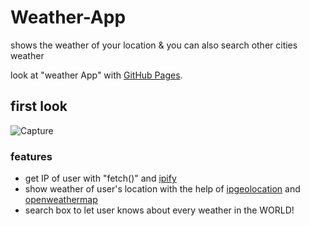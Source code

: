 # Weather-App
shows the weather of your location &amp; you can also search other cities weather

look at "weather App" with [GitHub Pages](https://hosseinmazhar.github.io/Weather-App/).

## first look 
![Capture](https://user-images.githubusercontent.com/91896821/176259342-caffa7bf-5e94-43ae-8ec1-972c82780b02.PNG)

### features
- get IP of user with "fetch()" and [ipify](https://api.ipify.org)
- show weather of user's location with the help of [ipgeolocation](https://ipgeolocation.io/) and [openweathermap](https://openweathermap.org/)
- search box to let user knows about every weather in the WORLD!

